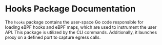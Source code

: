 # Hooks Package Documentation

The `hooks` package contains the user-space Go code responsible for 
loading eBPF hooks and eBPF maps, which are used to instrument the user 
API. This package is utilized by the CLI commands. Additionally, it 
launches proxy on a defined port to capture egress calls.